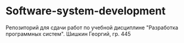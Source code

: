 # Software-system-development
Репозиторий для сдачи работ по учебной дисциплине "Разработка программных систем". Шишкин Георгий, гр. 445
